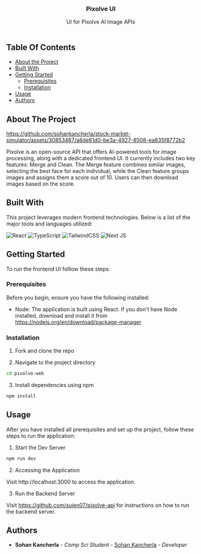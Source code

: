 <br/>
<p align="center">
  <h3 align="center">Pixolve UI</h3>

  <p align="center">
    UI for Pixolve AI Image APIs
    <br/>
    <br/>
  </p>
</p>

## Table Of Contents

* [About the Project](#about-the-project)
* [Built With](#built-with)
* [Getting Started](#getting-started)
  * [Prerequisites](#prerequisites)
  * [Installation](#installation)
* [Usage](#usage)
* [Authors](#authors)

## About The Project



https://github.com/sohankancherla/stock-market-simulator/assets/30853467/a8de61d0-be3a-4927-8508-ea635f8772b2



Pixolve is an open-source API that offers AI-powered tools for image processing, along with a dedicated frontend UI. It currently includes two key features: Merge and Clean. The Merge feature combines similar images, selecting the best face for each individual, while the Clean feature groups images and assigns them a score out of 10. Users can then download images based on the score.

## Built With

This project leverages modern frontend technologies. Below is a list of the major tools and languages utilized:

  ![React](https://img.shields.io/badge/react-%2320232a.svg?style=for-the-badge&logo=react&logoColor=%2361DAFB)
  ![TypeScript](https://img.shields.io/badge/typescript-%23007ACC.svg?style=for-the-badge&logo=typescript&logoColor=white)
  ![TailwindCSS](https://img.shields.io/badge/tailwindcss-%2338B2AC.svg?style=for-the-badge&logo=tailwind-css&logoColor=white)
  ![Next JS](https://img.shields.io/badge/Next-black?style=for-the-badge&logo=next.js&logoColor=white)

## Getting Started

To run the frontend UI folllow these steps:

### Prerequisites

Before you begin, ensure you have the following installed:

* Node: The application is built using React. If you don't have Node installed, download and install it from https://nodejs.org/en/download/package-manager

### Installation

1. Fork and clone the repo

2. Navigate to the project directory

```sh
cd pixolve-web
```

3. Install dependencies using npm

```sh
npm install
```

## Usage

After you have installed all prerequisites and set up the project, follow these steps to run the application:

1. Start the Dev Server
```sh
npm run dev
```
2. Accessing the Application

Visit http://localhost:3000 to access the application.

3. Run the Backend Server

Visit https://github.com/sujen07/pixolve-api for instructions on how to run the backend server.

## Authors

* **Sohan Kancherla** - *Comp Sci Student* - [Sohan Kancherla](https://github.com/sohankancherla) - *Developer*


